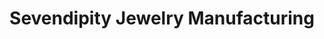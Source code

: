 ---
title: "Sevendipity Jewelry Manufacturing"
url: /el-paso/sevendipity-jewelry-manufacturing/
shop: jewelry
---